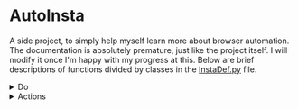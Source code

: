 # AutoInsta
A side project, to simply help myself learn more about browser automation. The documentation is absolutely premature, just like the project itself. I will modify it once I'm happy with my progress at this. Below are brief descriptions of functions divided by classes in the [InstaDef.py](InstaDef.py) file.

<details>
	<br/>
	<summary>Do</summary>
    The <code>do</code> class contains the functions that interact with the user and utilise the other classes to get the complete the desired tasks. Below is a list of all the functions in this class and a brief description of what each one of them does.
	<br></br>	
	<ul>
		<!-- <li><i></i></li> -->
        <li><i>startIG()</i></li>
		This function is the one that starts the browser and goes to the instagram site.
        <li><i>login(username, password)</i></li>
        This function takes two parameters: <code>username</code> and <code>password</code> of the user. This is used to login to the site. It also selects either <tt>no</tt> or <tt>yes</tt> when prompted about either saving login details or showing notifications.
        <li><i>stopIG(wait)</i></li>
        This function quits the browser. It takes one parameter: <code>wait</code>. This determines the number of seconds the browser should wait before quitting.
        <li><i>likeHome(num)</i></li>
        This function likes the posts on the home page. It takes one parameter: <code>num</code>, which determines the number of posts that are to be liked. After completing the task it scrolls back up to the top of the page.
        <li><i>dislikeHome(num)</i></li>
        This function dislikes the posts on the home page. It takes one parameter: <code>num</code>, which determines the number of posts that are to be disliked. After completing the task it scrolls back up to the top of the page.
        <li><i>suggestedFollow(numprof)</i></li>
        This function follows profiles in the suggested page. It can do so by either going into each profile and liking one post, or by simply following from the suggestions page itself. It takes one parameter: <code>numprof</code>, this determines the number of accounts to visit. If it goes into a profile, it follows it. If the profile is private, it waits for 2 minutes to see if the request is accepted, if not, it retracts the follow request.
		<li><i>profFollow(handle)</i></li>
		This function follows an account and likes one post from their profile. It takes one parameter: <code>handle</code>, which is the instagram username of an account. The account page is accessed and followed and a post is liked. If the profile is private, it waits for 2 minutes to see if the request is accepted, if not, it retracts the follow request.
		<li><i>ownUnfollow(numprof)</i></li>
		This function unfollows accouts from the user's following pop-up menu. It takes one parameter: <code>numprof</code>, this determines how many profiles are to be unfollowed. If the parameter value is <tt>all</tt> then it unfollows account.
		<li><i>exploreToProfile(num ,numprof, text)</i></li>
		This function interacts with profiles/posts in the explore page. It takes three parameters: num, numprof and text. <code>num</code> determines how many posts in the account are to be liked. <code>numprof</code> determines how many posts/accounts in the explore page are to be interacted with. <code>text</code> contains a list of comments from which a random comment is chosen and commented in the posts of the accounts the function visits.
		<li><i>exploreComment(num, text)</i></li>
		This function likes and comments on posts in the explore page. It takes two parameters: num and text. <code>num</code> determines how many posts are to be interacted with. <code>text</code> is a list of comments from which any random comment is chosen each time.
		<li><i>tagTopComment(hash, num, text)</i></li>
		This function goes to a tag page and likes and comments on the top posts there. It takes three parameters: hash, num, text. <code>hash</code> is the hashtag, whose tag page needs to be reached. <code>num</code> is the number of posts that are to be interacted with. <code>text</code> is a list of comments that are chosen at random.
		<li><i>tagRecComment(hash, num, text)</i></li>
		This function goes to a tag page and likes and comments on the recent posts there. It takes three parameters: hash, num, text. <code>hash</code> is the hashtag, whose tag page needs to be reached. <code>num</code> is the number of posts that are to be interacted with. <code>text</code> is a list of comments that are chosen at random.
		<li><i>tagToProfile(hash, num, numprof, text)</i></li>
		This function interacts with profiles/posts in the tag page. It takes four parameters: hash, num, numprof and text. <code>hash</code> is the hashtag, whose tagpage is to be reached. <code>num</code> determines how many posts in the account are to be liked. <code>numprof</code> determines how many posts/accounts in the tag page are to be interacted with. <code>text</code> contains a list of comments from which a random comment is chosen and commented in the posts of the accounts the function visits.
		<li><i>topProfile(num, numprof, text)</i></li>
		This function goes into the top profiles from the top accounts directory and comments on the posts there. It takes three parameters: num, numprof, text. <code>num</code> determines how many posts in the profile are to be interacted with. <code>numprof</code> determines how many accounts are to be visited. <code>text</code> is a list of text that contains comments which are randomly chosen and commented.
	</ul>
</details>

<details>
	<br/>
	<summary>Actions</summary>
    The action class contains functions that interact with the interface of the website. Below is a list of all the functions in this class and a brief description of what each of them does.
	<br></br>
	<ul>
		<!-- <li><i></i></li> -->
		<li><i>homLike(n)</i></li>
		This function likes posts in the home/feed section of Instagram. It takes one parameter: <code>n</code>, this is the number of posts that the function will like before scrolling back up top. It waits for 4 seconds between each like, to make the activity seem more natural.
        <li><i>homDislike(n)</i></li>
		This function dislikes posts in the home/feed section of Instagram. It takes one parameter: <code>n</code>, this is the number of posts that the function will dislike before scrolling back up top. It waits for 4 seconds between each dislike.
        <li><i>postLike()</i></li>
		This function likes pop-up posts. It waits 1 second before doing so to let the elements load properly.
		<li><i>postDislike()</i></li>
		This function dislikes pop-up posts. It waits 1 second before doing so.
        <li><i>comment(text)</i></li>
		This function comments on pop-up posts. It takes a parameter: <code>text</code>, this is the text that is commented on a post. In a video, the function behaves abnormally. It waits at least 2 seconds before doing so. If it can't locate the commenting interface, it forfeits the action.
        <li><i>postSelect()</i></li>
		This function selects the first post in any account and opens it in pop-up mode. It waits 1 second before doing so. If it can't locate the element, it forfeits the action.
        <li><i>expSelect()</i></li>
		This function selects the first post in the explore page and opens it in pop-up mode. It waits 2 seconds before doing so.
        <li><i>topSelect()</i></li>
		This function selects the first post in the top posts section of any tag page and opens it in pop-up mode. It waits 2 seconds before doing so.
        <li><i>recSelect()</i></li>
		This function selects the first post in the recent posts section of any tag page and opens it in pop-up mode. It waits 2 seconds before doing so.
        <li><i>next()</i></li>
		This function clicks the next button next to a pop-up post. It waits 1 second before doing so. It returns 0 if it is able to find and click the button, otherwise it returns 1 and forfeits the action.
        <li><i>prev()</i></li>
		This function clicks the previous button next to a pop-up post. It waits 1 second before doing so. It returns 0 if it is able to find and click the button, otherwise it returns 1 and forfeits the action.
        <li><i>close()</i></li>
		This function close the previous of a pop-up post. It waits 1 second before doing so. If it can't locate the closing button, it forfeits the action.
        <li><i>scroll(dir)</i></li>
		This function scrolls instagram. It takes one parameter: <code>dir</code>, if the user wants to go to the top, then they must mention <tt>top</tt> as the value of the dir parameter. Otherwise the function simply scrolls 400 pixels downwards. It waits 1 second before doing so.
        <li><i>postCount()</i></li>
		This function returns the number of posts that an account has. It waits 1 second before doing so.
        <li><i>follow()</i></li>
		This function presses the follow button in a profile. It waits 1 second before doing so. If it can't interact with the element, it forfeits the action.
        <li><i>unfollow()</i></li>
		This function presses the unfollow button in a pop-up prompt for the same. It can also cancel follow requests by withdrawing the request. It waits 1 second before diong so. If it can't interact with the element, it forfeits the action.
        <li><i>sugFollow(n)</i></li>
		This function follows accounts in the suggestions page. It takes one parameter <code>n</code>: where the input <tt>fol</tt> makes the function follow accounts in the suggestions page itself. Otherwise it goes into each account seperately and here <code>n</code> acts as the index of the account in the suggestions page. It waits 1 second before doing so.
        <li><i>private()</i></li>
		This function returns 0 if an account is private or if a follow request has already been made and 1 if not. It waits 1 second before doing so. If it can't extract this information, it forfeits the action.
        <li><i>followingCount()</i></li>
		This function returns the number of accounts that any account is following. It waits 1 second before doing so.
        <li><i>followerCount()</i></li>
		This function returns the number of accounts that follow any account. It waits 1 second before doing so.
        <li><i>profFollowing()</i></li>
		This function opens the following pop-up menu of any account. It waits 1 second before doing so.
        <li><i>profUnfollow()</i></li>
		This function unfollows accounts in user's following page. It waits atleast 3 seconds before doing so.
        <li><i>postToProf()</i></li>
		This function goes to the account of the owner of any post open in pop-up mode. It waits 1 second before doing so.
        <li><i>topAccounts(num)</i></li>
		This function goes to instagram's top accounts section and selects the top profiles sequentially. It takes one parameter: <code>num</code>, this reflects the index of the profiles in the list that are to be interacted with. It waits for 1 second before doing so.
	</ul>
</details>
